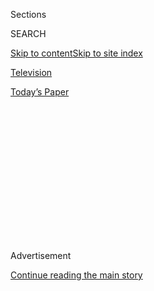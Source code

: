 <div id="app">

<div>

<div>

<div>

<div class="NYTAppHideMasthead css-1q2w90k e1suatyy0">

<div class="section css-ui9rw0 e1suatyy2">

<div class="css-eph4ug er09x8g0">

<div class="css-6n7j50">

</div>

<span class="css-1dv1kvn">Sections</span>

<div class="css-10488qs">

<span class="css-1dv1kvn">SEARCH</span>

</div>

[Skip to content](#site-content)[Skip to site
index](#site-index)

</div>

<div id="masthead-section-label" class="css-1wr3we4 eaxe0e00">

[Television](https://www.nytimes3xbfgragh.onion/section/arts/television)

</div>

<div class="css-10698na e1huz5gh0">

</div>

</div>

<div id="masthead-bar-one" class="section hasLinks css-15hmgas e1csuq9d3">

<div class="css-uqyvli e1csuq9d0">

</div>

<div class="css-1uqjmks e1csuq9d1">

</div>

<div class="css-9e9ivx">

[](https://myaccount.nytimes3xbfgragh.onion/auth/login?response_type=cookie&client_id=vi)

</div>

<div class="css-1bvtpon e1csuq9d2">

[Today’s
Paper](https://www.nytimes3xbfgragh.onion/section/todayspaper)

</div>

</div>

</div>

</div>

<div data-aria-hidden="false">

<div id="site-content" data-role="main">

<div>

<div class="css-1aor85t" style="opacity:0.000000001;z-index:-1;visibility:hidden">

<div class="css-1hqnpie">

<div class="css-epjblv">

<span class="css-17xtcya">[Television](/section/arts/television)</span><span class="css-x15j1o">|</span><span class="css-fwqvlz">‘Immigration
Nation’ Review: The Banality of
Deportation</span>

</div>

<div class="css-k008qs">

<div class="css-1iwv8en">

<span class="css-18z7m18"></span>

<div>

</div>

</div>

<span class="css-1n6z4y">https://nyti.ms/2DeUuqR</span>

<div class="css-1705lsu">

<div class="css-4xjgmj">

<div class="css-4skfbu" data-role="toolbar" data-aria-label="Social Media Share buttons, Save button, and Comments Panel with current comment count" data-testid="share-tools">

  - 
  - 
  - 
  - 
    
    <div class="css-6n7j50">
    
    </div>

  - 

</div>

</div>

</div>

</div>

</div>

</div>

<div id="NYT_TOP_BANNER_REGION" class="css-13pd83m">

</div>

<div id="top-wrapper" class="css-1sy8kpn">

<div id="top-slug" class="css-l9onyx">

Advertisement

</div>

[Continue reading the main
story](#after-top)

<div class="ad top-wrapper" style="text-align:center;height:100%;display:block;min-height:250px">

<div id="top" class="place-ad" data-position="top" data-size-key="top">

</div>

</div>

<div id="after-top">

</div>

</div>

<div>

<div id="sponsor-wrapper" class="css-1hyfx7x">

<div id="sponsor-slug" class="css-19vbshk">

Supported by

</div>

[Continue reading the main
story](#after-sponsor)

<div id="sponsor" class="ad sponsor-wrapper" style="text-align:center;height:100%;display:block">

</div>

<div id="after-sponsor">

</div>

</div>

<div class="css-186x18t">

</div>

<div class="css-9u9xp4 ehdk2mb0">

# ‘Immigration Nation’ Review: The Banality of Deportation

</div>

This Netflix documentary looks at the bureaucracy of immigration
enforcement — an intriguing investigation that probably won’t change any
minds.

<div class="css-79elbk" data-testid="photoviewer-wrapper">

<div class="css-z3e15g" data-testid="photoviewer-wrapper-hidden">

</div>

<div class="css-1a48zt4 ehw59r15" data-testid="photoviewer-children">

![<span class="css-16f3y1r e13ogyst0" data-aria-hidden="true">“Immigration
Nation,” a documentary by Christina Clusiau and Shaul Schwarz, gives a
glimpse of the tactics used by Immigration and Customs Enforcement
agents.</span><span class="css-cnj6d5 e1z0qqy90" itemprop="copyrightHolder"><span class="css-1ly73wi e1tej78p0">Credit...</span><span><span>Netflix</span></span></span>](https://static01.graylady3jvrrxbe.onion/images/2020/08/02/arts/02immigration-review/02immigration-review-articleLarge.jpg?quality=75&auto=webp&disable=upscale)

</div>

</div>

<div class="css-18e8msd">

<div class="css-vp77d3 epjyd6m0">

<div class="css-hus3qt ey68jwv0" data-aria-hidden="true">

[![Mike
Hale](https://static01.graylady3jvrrxbe.onion/images/2018/02/16/multimedia/author-mike-hale/author-mike-hale-thumbLarge.jpg
"Mike Hale")](https://www.nytimes3xbfgragh.onion/by/mike-hale)

</div>

<div class="css-1baulvz">

By [<span class="css-1baulvz last-byline" itemprop="name">Mike
Hale</span>](https://www.nytimes3xbfgragh.onion/by/mike-hale)

</div>

</div>

  - 
    
    <div class="css-ld3wwf e16638kd2">
    
    Aug. 2,
    2020
    
    </div>

  - 
    
    <div class="css-4xjgmj">
    
    <div class="css-d8bdto" data-role="toolbar" data-aria-label="Social Media Share buttons, Save button, and Comments Panel with current comment count" data-testid="share-tools">
    
      - 
      - 
      - 
      - 
        
        <div class="css-6n7j50">
        
        </div>
    
      - 
    
    </div>
    
    </div>

</div>

</div>

<div class="section meteredContent css-1r7ky0e" name="articleBody" itemprop="articleBody">

<div class="css-1fanzo5 StoryBodyCompanionColumn">

<div class="css-53u6y8">

If you watch only one documentary about immigration, then by all means
make it “Immigration Nation,” a six-hour Netflix series that mixes
reporting with an impressive amount of vivid ride-along observation.

Parts of it may start to drag or feel padded, but its
see-the-whole-elephant approach to one of America’s most divisive issues
has inherent value. It will almost certainly leave you better informed
than you were before, even if its net effect may be to further entrench
people on whichever side of the debate they already occupy.

Immigration to the United States is a story spread across thousands of
miles, a variety of faceless government agencies and a tapestry of
determined, often desperate petitioners, and “Immigration Nation” tries
to cover as many of its facets as it can cram in. This includes the
widely known ones, [like child separation at the
border](https://www.nytimes3xbfgragh.onion/2019/03/09/us/migrant-family-separations-border.html),
as well as less familiar angles, such as the exploitation of migrants
who take on the work of natural-disaster recovery and federal attempts
to co-opt local law enforcement into immigration agencies.

Much of the time, especially after its more fluid and immersive initial
episodes, the series takes a standard television current-affairs
approach, and as you watch its segments you may recall sharper or more
evocative reports on the same stories by shows like “Frontline,” “Vice”
and “Last Week Tonight With John Oliver.”

</div>

</div>

<div class="css-1fanzo5 StoryBodyCompanionColumn">

<div class="css-53u6y8">

But the makers of “Immigration Nation,” Christina Clusiau and Shaul
Schwarz, benefited from time — they filmed for nearly three years — and
a startling degree of access, particularly to agents of Immigration and
Customs Enforcement as they rounded up immigrants, processed them for
(mostly) deportation and spoke to the camera about how it made them
feel. And in the series’ first two hours, the results of that embedding,
with ICE operations in New York, Charlotte, N.C., and El Paso can be
startling and engrossing.

Part of that effect comes from seeing agents push the boundaries of
legality — most strikingly, how they routinely enter apartments when
“invited” by cowed, uncomprehending immigrants, in a way that’s
surprisingly similar to what you’d see in a TV cop drama. (Maybe that’s
where they learned it.) Once inside the home of the target, probably an
immigrant accused of a crime, they frequently find “collaterals,”
additional people who can be rounded up simply because they’re
undocumented.

Material like that, and worse — like an agent picking an apartment
building’s lock — gained “Immigration Nation” some prerelease publicity,
particularly when The New York Times reported that [ICE had pressured
the
filmmakers](https://www.nytimes3xbfgragh.onion/2020/07/23/us/trump-immigration-nation-netflix.html)
to delay the release and remove footage.

But the real impact of the show’s early episodes isn’t the outrage you
may feel over the thuggish tactics. It’s the wearying, demoralizing
depiction of a self-perpetuating bureaucracy, one that churns through
the lives of people it takes little notice of — as if your trip to the
D.M.V. meant not just standing in an endless line, but then being
shackled and put on a plane to Central America.

The scenes inside field offices and detention centers, as agents bluffly
banter with the people whose lives they’re destroying and then joke with
one another about funny accents and kung pao chicken, might have been
written by Kafka, except his dialogue would have been better. The
series’ hallmark is not an image but a sound bite — the agents’
endless variations on “I may not like it, but it’s the job.” The
human-rights lawyer Becca Heller sums it up nicely: “When you add up all
the people just doing their job, it becomes this crazy, terrorizing
system.”

</div>

</div>

<div class="css-1fanzo5 StoryBodyCompanionColumn">

<div class="css-53u6y8">

“Immigration Nation” provides abundant evidence for things that some
might call fake news, like the determination of ICE, under the Trump
administration, to remove immigrants from the United States in bulk
regardless of whether they pose any danger. As one of the disarmingly
honest agents says, “They want to get rid of everybody, I guess.”

That will be the takeaway for those who want to make political points
from the series, from either direction. And in the later episodes there
are wrenching individual stories, like that of a Guatemalan grandmother
seeking asylum and sitting for more than a year in a Texas detention
center, though these segments tend to indulge in superfluous scenes of
inspiration and tearful condolence.

But what sticks with you from “Immigration Nation” is its up-close
depiction of the banality of deportation — of the huge disconnect
between the everyday people of ICE and the Border Patrol and the
everyday people they detain, arrest and “process.” (In El Paso, a
morning meeting at a detention center ends with the chant, “1, 2, 3,
processing\!”)

Agent after agent expresses an ambivalence about the job that’s given
its most extreme expression by an Arizona ICE investigator who says, “I
put my personal feelings aside, which, yeah, maybe that’s what every
Nazi said, right?” But he immediately adds, “I actually believe in the
cause of trying to enforce some sort of sovereignty over our borders,
and no one’s figured out a better way to do it yet.”

It’s a nice summation of the schism, within the country at large, that
will keep us talking past one another despite the filmmakers’ best
efforts.

</div>

</div>

</div>

<div>

</div>

<div>

</div>

<div>

</div>

<div>

<div id="bottom-wrapper" class="css-1ede5it">

<div id="bottom-slug" class="css-l9onyx">

Advertisement

</div>

[Continue reading the main
story](#after-bottom)

<div id="bottom" class="ad bottom-wrapper" style="text-align:center;height:100%;display:block;min-height:90px">

</div>

<div id="after-bottom">

</div>

</div>

</div>

</div>

</div>

## Site Index

<div>

</div>

## Site Information Navigation

  - [© <span>2020</span> <span>The New York Times
    Company</span>](https://help.nytimes3xbfgragh.onion/hc/en-us/articles/115014792127-Copyright-notice)

<!-- end list -->

  - [NYTCo](https://www.nytco.com/)
  - [Contact
    Us](https://help.nytimes3xbfgragh.onion/hc/en-us/articles/115015385887-Contact-Us)
  - [Work with us](https://www.nytco.com/careers/)
  - [Advertise](https://nytmediakit.com/)
  - [T Brand Studio](http://www.tbrandstudio.com/)
  - [Your Ad
    Choices](https://www.nytimes3xbfgragh.onion/privacy/cookie-policy#how-do-i-manage-trackers)
  - [Privacy](https://www.nytimes3xbfgragh.onion/privacy)
  - [Terms of
    Service](https://help.nytimes3xbfgragh.onion/hc/en-us/articles/115014893428-Terms-of-service)
  - [Terms of
    Sale](https://help.nytimes3xbfgragh.onion/hc/en-us/articles/115014893968-Terms-of-sale)
  - [Site
    Map](https://spiderbites.nytimes3xbfgragh.onion)
  - [Help](https://help.nytimes3xbfgragh.onion/hc/en-us)
  - [Subscriptions](https://www.nytimes3xbfgragh.onion/subscription?campaignId=37WXW)

</div>

</div>

</div>

</div>
